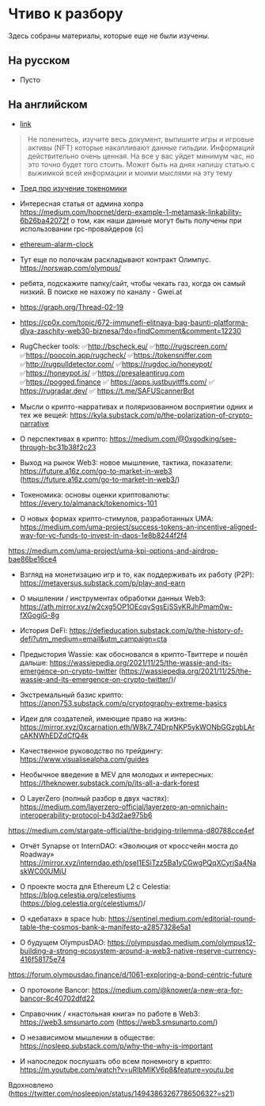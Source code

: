 # Чтиво к разбору
Здесь собраны материалы, которые еще не были изучены.

## На русском
- Пусто

## На английском
- [link](https://mirror.xyz/impossibleresearch.eth/236nGOWYI2HWUQ91_nNUykvicuNo82uJnB2Mz4qFJ44)
> Не поленитесь, изучите весь документ, выпишите игры и игровые активы (NFT) которые накапливают данные гильдии. Информаций действительно очень ценная.
На все у вас уйдет минимум час, но это точно будет того стоить. Может быть на днях напишу статью с выжимкой всей информации и моими мыслями на эту тему
- [Тред про изучение токеномики](https://twitter.com/packym/status/1493990833397325824?s=21)
- Интересная статья от админа хопра https://medium.com/hoprnet/derp-example-1-metamask-linkability-6b26ba42072f о том, как наши данные могут быть получены при использовании rpc-провайдеров (с)
- [ethereum-alarm-clock](https://github.com/ethereum-alarm-clock/ethereum-alarm-clock)
- Тут еще по полочкам раскладывают контракт Олимпус. 
https://norswap.com/olympus/
- ребята, подскажите папку/сайт, чтобы чекать газ, когда он самый низкий. В поиске не нахожу по каналу - Gwei.at
- https://graph.org/Thread-02-19 
- https://cp0x.com/topic/672-immunefi-elitnaya-bag-baunti-platforma-dlya-zaschity-web30-biznesa/?do=findComment&comment=12230
- RugChecker tools:
✅http://bscheck.eu/
✅http://rugscreen.com/
✅https://poocoin.app/rugcheck/
✅https://tokensniffer.com
✅http://rugpulldetector.com/
✅https://rugdoc.io/honeypot/
✅https://honeypot.is/
✅https://presaleantirug.com
✅https://pogged.finance
✅ https://apps.justbuyitffs.com/
✅ https://rugradar.dev/
✅ https://t.me/SAFUScannerBot

- Мысли о крипто-нарративах и поляризованном восприятии одних и тех же вещей:
https://kyla.substack.com/p/the-polarization-of-crypto-narrative
 
- О перспективах в крипто:
https://medium.com/@0xgodking/see-through-bc31b38f2c23
 
- Выход на рынок Web3: новое мышление, тактика, показатели:
https://future.a16z.com/go-to-market-in-web3 (https://future.a16z.com/go-to-market-in-web3/)
 
- Токеномика: основы оценки
криптовалюты:
https://every.to/almanack/tokenomics-101
 
- О новых формах крипто-стимулов, разработанных UMA:
https://medium.com/uma-project/success-tokens-an-incentive-aligned-way-for-vc-funds-to-invest-in-daos-1e8b8244f2f4
 
https://medium.com/uma-project/uma-kpi-options-and-airdrop-bae86be16ce4
 
- Взгляд на монетизацию игр и то, как поддерживать их работу (P2P):
https://metaversus.substack.com/p/play-and-earn
 
- О мышлении / инструментах обработки данных Web3:
https://ath.mirror.xyz/w2cxg5OP1OEcqvSgsEjSSyKRJhPmam0w-fXGogiG-8g
 
- История DeFi:
https://defieducation.substack.com/p/the-history-of-defi?utm_medium=email&utm_campaign=cta
 
- Предыстория Wassie: как обосновался в крипто-Твиттере и пошёл дальше:
https://wassiepedia.org/2021/11/25/the-wassie-and-its-emergence-on-crypto-twitter (https://wassiepedia.org/2021/11/25/the-wassie-and-its-emergence-on-crypto-twitter/)/
 
- Экстремальный базис крипто:
https://anon753.substack.com/p/cryptography-extreme-basics
 
- Идеи для создателей, имеющие право на жизнь:
https://mirror.xyz/0xcarnation.eth/W8k7_74DrpNKP5ykWONbGGzgbLArcAKNWhEDZdCfQ4k
 
- Качественное руководство по трейдингу:
https://www.visualisealpha.com/guides
 
- Необычное введение в MEV для молодых и интересных:
https://theknower.substack.com/p/its-all-a-dark-forest
 
- О LayerZero (полный разбор в двух частях):
https://medium.com/layerzero-official/layerzero-an-omnichain-interoperability-protocol-b43d2ae975b6
 
https://medium.com/stargate-official/the-bridging-trilemma-d80788cce4ef
 
- Отчёт Synapse от InternDAO: «Эволюция от кроссчейн моста до Roadway»
https://mirror.xyz/interndao.eth/pseI1ESiTzz5Ba1yCGwgPQqXCyrjSa4NaskWC00UMjU
 
- О проекте моста для Ethereum L2 с Celestia:
https://blog.celestia.org/celestiums (https://blog.celestia.org/celestiums/)/
 
- О «дебатах» в space hub:
https://sentinel.medium.com/editorial-round-table-the-cosmos-bank-a-manifesto-a2857328e5a1
 
- О будущем OlympusDAO:
https://olympusdao.medium.com/olympus12-building-a-strong-ecosystem-around-a-web3-native-reserve-currency-416f58175e74
 
https://forum.olympusdao.finance/d/1061-exploring-a-bond-centric-future
 
- О протоколе Bancor:
https://medium.com/@knower/a-new-era-for-bancor-8c40702dfd22
 
- Справочник / «настольная книга» по работе в Web3:
https://web3.smsunarto.com (https://web3.smsunarto.com/)
 
- О независимом мышлении в обществе:
https://nosleep.substack.com/p/why-the-why-is-important
 
- И напоследок послушать обо всем понемногу в крипто:
https://m.youtube.com/watch?v=uRlbMIKV6p8&feature=youtu.be
 
Вдохновлено (https://twitter.com/nosleepjon/status/1494386326778650632?=s21)